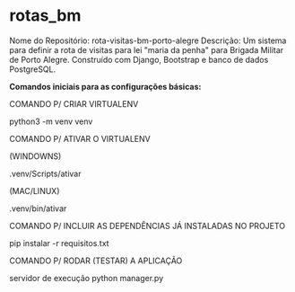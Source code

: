 # rotas_bm
Nome do Repositório: rota-visitas-bm-porto-alegre Descrição: Um sistema para definir a rota de visitas para lei "maria da penha" para Brigada Militar de Porto Alegre. Construído com Django, Bootstrap e banco de dados PostgreSQL.


<b>Comandos iniciais para as configurações básicas:</b>

COMANDO P/ CRIAR VIRTUALENV

python3 -m venv venv

COMANDO P/ ATIVAR O VIRTUALENV

(WINDOWNS)

.venv/Scripts/ativar

(MAC/LINUX)

.venv/bin/ativar

COMANDO P/ INCLUIR AS DEPENDÊNCIAS JÁ INSTALADAS NO PROJETO

pip instalar -r requisitos.txt

COMANDO P/ RODAR (TESTAR) A APLICAÇÃO

servidor de execução python manager.py

